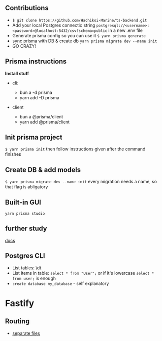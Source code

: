 ## Contributions

- `$ git clone https://github.com/Hachikoi-Marine/ts-backend.git`
- Add your local Postgres connectio string `postgresql://<username>:<password>@localhost:5432/csv?schema=public` in a new .env file
- Generate prisma config so you can use it `$ yarn prisma generate`
- sync prisma with DB & create db `yarn prisma migrate dev --name init`
- GO CRAZY!

## Prisma instructions

**Install stuff**

- cli:

  - bun a -d prisma
  - yarn add -D prisma

- client
  - bun a @prisma/client
  - yarn add @prisma/client

## Init prisma project

`$ yarn prisma init`
then follow instructions given after the command finishes

## Create DB & add models

`$ yarn prisma migrate dev --name init`
every migration needs a name, so that flag is abligatory

## Built-in GUI

`yarn prisma studio`

## further study

[docs](https://www.prisma.io/docs/getting-started/quickstart)

## Postgres CLI

- List tables: \dt
- List items in table: `select * from "User";` or if it's lowercase `select * from user;` is enough
- `create database my_database` - self explanatory

# Fastify

## Routing

- [separate files](https://www.fastify.io/docs/latest/Guides/Getting-Started/#your-first-plugin)
